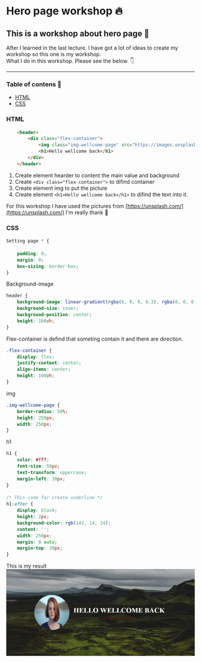 # Hero page workshop 🔥

## This is a workshop about hero page 📑

After I learned in the last lecture. I have got a lot of ideas to create my workshop so this one is my workshop.  
What I do in this workshop. Please see the below. 👇
*** 

### Table of contens 📁

* [HTML](#html)
* [CSS](#CSS)


### HTML

``` html
    <header>
        <div class="flex-container">
            <img class="img-wellcome-page" src="https://images.unsplash.com/photo-1438761681033-6461ffad8d80?ixlib=rb-1.2.1&ixid=eyJhcHBfaWQiOjEyMDd9&auto=format&fit=crop&w=750&q=80" alt="person">
            <h1>Hello wellcome back</h1>
        </div>
    </header>
```

1. Create element hearder to content the main value and background
2. Create `<div class="flex-container">` to difind container
3. Create element img to put the picture
4. Create element `<h1>Hello wellcome back</h1>` to difind the text into it.  

For this workshop I have used the pictures from [https://unsplash.com/](https://unsplash.com/) I'm really thank 🙏

### CSS

``` css
Setting page * {

    padding: 0;
    margin: 0;
    box-sizing: border-box;
}
```

Background-image

``` css
header {
    background-image: linear-gradient(rgba(0, 0, 0, 0.3), rgba(0, 0, 0, 0.3)), url('https://images.unsplash.com/photo-1589807867661-30cd86bd2c29?ixlib=rb-1.2.1&ixid=eyJhcHBfaWQiOjEyMDd9&auto=format&fit=crop&w=1567&q=80');
    background-size: cover;
    background-position: center;
    height: 100vh;
}
```

Flex-container is defind that someting contain it and there are direction.  

``` css
.flex-container {
    display: flex;
    justify-content: center;
    align-items: center;
    height: 100vh;
}
```

img

``` css
.img-wellcome-page {
    border-radius: 50%;
    height: 250px;
    width: 250px;
}
```

h1

``` css
h1 {
    color: #fff;
    font-size: 50px;
    text-transform: uppercase;
    margin-left: 30px;
}

/* This code for create underline */
h1:after {
    display: block;
    height: 2px;
    background-color: rgb(143, 14, 14);
    content: '';
    width: 250px;
    margin: 0 auto;
    margin-top: 30px;
}
```
This is my result
![picture](Img/hero-page-workshop.png)